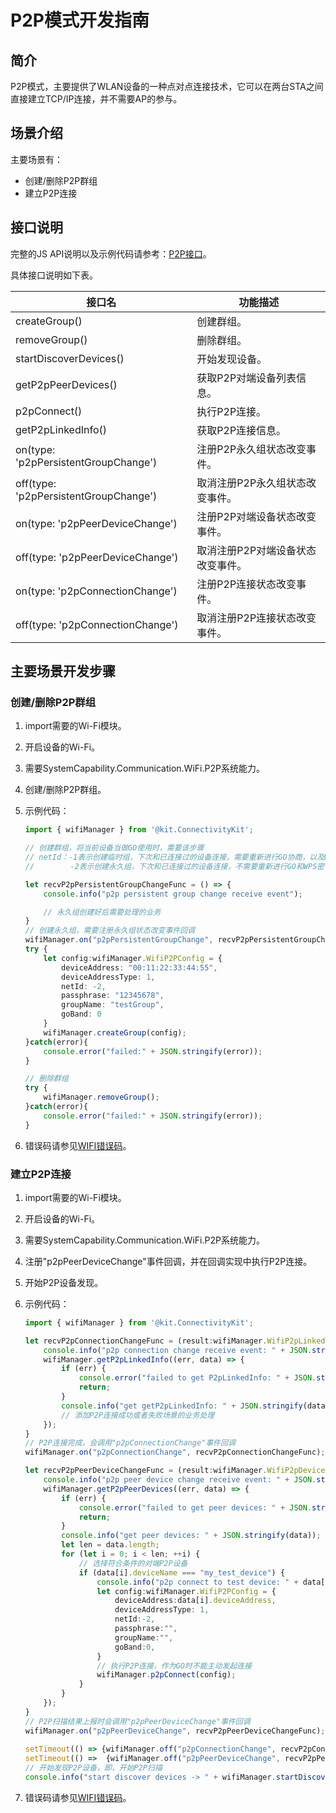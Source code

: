 # P2P模式开发指南

<!--Kit: Connectivity Kit-->
<!--Subsystem: Communication-->
<!--Owner: @qq_43802146-->
<!--Designer: @qq_43802146-->
<!--Tester: @furryfurry123-->
<!--Adviser: @zhang_yixin13-->
## 简介
P2P模式，主要提供了WLAN设备的一种点对点连接技术，它可以在两台STA之间直接建立TCP/IP连接，并不需要AP的参与。

## 场景介绍
主要场景有：

- 创建/删除P2P群组
- 建立P2P连接

## 接口说明

完整的JS API说明以及示例代码请参考：[P2P接口](../../reference/apis-connectivity-kit/js-apis-wifiManager.md)。

具体接口说明如下表。

| 接口名 | 功能描述 |
| -------- | -------- |
| createGroup() | 创建群组。 |
| removeGroup() | 删除群组。 |
| startDiscoverDevices()  | 开始发现设备。 |
| getP2pPeerDevices() | 获取P2P对端设备列表信息。 |
| p2pConnect() | 执行P2P连接。 |
| getP2pLinkedInfo() | 获取P2P连接信息。 |
| on(type: 'p2pPersistentGroupChange') | 注册P2P永久组状态改变事件。 |
| off(type: 'p2pPersistentGroupChange') | 取消注册P2P永久组状态改变事件。 |
| on(type: 'p2pPeerDeviceChange') | 注册P2P对端设备状态改变事件。 |
| off(type: 'p2pPeerDeviceChange') | 取消注册P2P对端设备状态改变事件。 |
| on(type: 'p2pConnectionChange') | 注册P2P连接状态改变事件。 |
| off(type: 'p2pConnectionChange') | 取消注册P2P连接状态改变事件。 |

## 主要场景开发步骤

### 创建/删除P2P群组
1. import需要的Wi-Fi模块。
2. 开启设备的Wi-Fi。
3. 需要SystemCapability.Communication.WiFi.P2P系统能力。
4. 创建/删除P2P群组。
5. 示例代码：

   ```ts
   import { wifiManager } from '@kit.ConnectivityKit';

   // 创建群组，将当前设备当做GO使用时，需要该步骤
   // netId：-1表示创建临时组，下次和已连接过的设备连接，需要重新进行GO协商，以及WPS密钥协商;
   //        -2表示创建永久组，下次和已连接过的设备连接，不需要重新进行GO和WPS密钥协商;

   let recvP2pPersistentGroupChangeFunc = () => {
	   console.info("p2p persistent group change receive event");

	   // 永久组创建好后需要处理的业务
   }
   // 创建永久组，需要注册永久组状态改变事件回调
   wifiManager.on("p2pPersistentGroupChange", recvP2pPersistentGroupChangeFunc);
   try {
	   let config:wifiManager.WifiP2PConfig = {
		   deviceAddress: "00:11:22:33:44:55",
		   deviceAddressType: 1,
		   netId: -2,
		   passphrase: "12345678",
		   groupName: "testGroup",
		   goBand: 0
	   }
	   wifiManager.createGroup(config);	
   }catch(error){
	   console.error("failed:" + JSON.stringify(error));
   }

   // 删除群组
   try {
	   wifiManager.removeGroup();	
   }catch(error){
	   console.error("failed:" + JSON.stringify(error));
   }
   ```

6. 错误码请参见[WIFI错误码](../../reference/apis-connectivity-kit/errorcode-wifi.md)。

### 建立P2P连接
1. import需要的Wi-Fi模块。
2. 开启设备的Wi-Fi。
3. 需要SystemCapability.Communication.WiFi.P2P系统能力。
4. 注册"p2pPeerDeviceChange"事件回调，并在回调实现中执行P2P连接。
5. 开始P2P设备发现。
6. 示例代码：

   ```ts
   import { wifiManager } from '@kit.ConnectivityKit';

   let recvP2pConnectionChangeFunc = (result:wifiManager.WifiP2pLinkedInfo) => {
	   console.info("p2p connection change receive event: " + JSON.stringify(result));
	   wifiManager.getP2pLinkedInfo((err, data) => {
		   if (err) {
			   console.error("failed to get P2pLinkedInfo: " + JSON.stringify(err));
			   return;
		   }
		   console.info("get getP2pLinkedInfo: " + JSON.stringify(data));
		   // 添加P2P连接成功或者失败场景的业务处理
	   });
   }
   // P2P连接完成，会调用"p2pConnectionChange"事件回调
   wifiManager.on("p2pConnectionChange", recvP2pConnectionChangeFunc);

   let recvP2pPeerDeviceChangeFunc = (result:wifiManager.WifiP2pDevice[]) => {
	   console.info("p2p peer device change receive event: " + JSON.stringify(result));
	   wifiManager.getP2pPeerDevices((err, data) => {
		   if (err) {
			   console.error("failed to get peer devices: " + JSON.stringify(err));
			   return;
		   }
		   console.info("get peer devices: " + JSON.stringify(data));
		   let len = data.length;
		   for (let i = 0; i < len; ++i) {
			   // 选择符合条件的对端P2P设备
			   if (data[i].deviceName === "my_test_device") {
				   console.info("p2p connect to test device: " + data[i].deviceAddress);
				   let config:wifiManager.WifiP2PConfig = {
					   deviceAddress:data[i].deviceAddress,
					   deviceAddressType: 1,
					   netId:-2,
					   passphrase:"",
					   groupName:"",
					   goBand:0,
				   }
				   // 执行P2P连接，作为GO时不能主动发起连接
				   wifiManager.p2pConnect(config);
			   }
		   }
	   });
   }
   // P2P扫描结果上报时会调用"p2pPeerDeviceChange"事件回调
   wifiManager.on("p2pPeerDeviceChange", recvP2pPeerDeviceChangeFunc);
  
   setTimeout(() => {wifiManager.off("p2pConnectionChange", recvP2pConnectionChangeFunc);}, 125 * 1000);
   setTimeout(() =>  {wifiManager.off("p2pPeerDeviceChange", recvP2pPeerDeviceChangeFunc);}, 125 * 1000);
   // 开始发现P2P设备，即，开始P2P扫描
   console.info("start discover devices -> " + wifiManager.startDiscoverDevices());
   ```

7. 错误码请参见[WIFI错误码](../../reference/apis-connectivity-kit/errorcode-wifi.md)。
